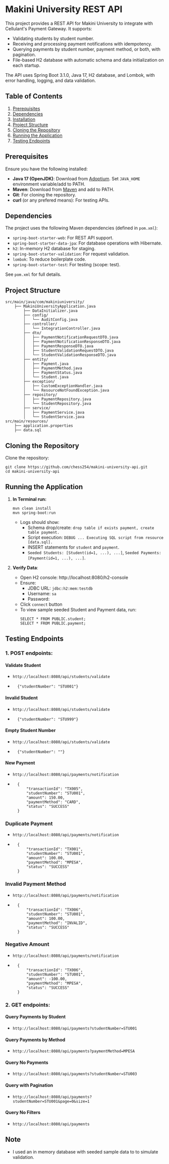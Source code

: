 # Makini University REST API

This project provides a REST API for Makini University to integrate with Cellulant's Payment Gateway. It supports:
- Validating students by student number.
- Receiving and processing payment notifications with idempotency.
- Querying payments by student number, payment method, or both, with pagination.
- File-based H2 database with automatic schema and data initialization on each startup.

The API uses Spring Boot 3.1.0, Java 17, H2 database, and Lombok, with error handling, logging, and data validation.

## Table of Contents
1. [Prerequisites](#prerequisites)
2. [Dependencies](#dependencies)
3. [Installation](#installation)
4. [Project Structure](#project-structure)
5. [Cloning the Repository](#cloning-the-repository)
6. [Running the Application](#running-the-application)
7. [Testing Endpoints](#testing-endpoints)

## Prerequisites
Ensure you have the following installed:
- **Java 17 (OpenJDK)**: Download from [Adoptium](https://adoptium.net/temurin/releases?version=17&os=any&arch=any). Set `JAVA_HOME` environment variable/add to PATH.
- **Maven**: Download from [Maven](https://maven.apache.org/) and add to PATH.
- **Git**: For cloning the repository.
- **curl** (or any prefered means): For testing APIs.

## Dependencies
The project uses the following Maven dependencies (defined in `pom.xml`):
- `spring-boot-starter-web`: For REST API support.
- `spring-boot-starter-data-jpa`: For database operations with Hibernate.
- `h2`: In-memory H2 database for staging.
- `spring-boot-starter-validation`: For request validation.
- `lombok`: To reduce boilerplate code.
- `spring-boot-starter-test`: For testing (scope: test).

See `pom.xml` for full details.

<!-- ## Installation
Ensure Java 17 and Maven are installed and working.

1. **Clone repo**:
   - `git clone https://github.com/chess254/makini-university-api.git`
   
3. **Navigate to cloned folder**:
    - `cd makini-university-api`

3. **Install & run the API**:
   - `mvn clean install`
   - `mvn spring-boot:run`
 -->


## Project Structure
```
src/main/java/com/makiniuniversity/
    ├── MakiniUniversityApplication.java
        ├── DataInitializer.java
        ├── config/
        │   └── AuditConfig.java
        ├── controller/
        │   └── IntegrationController.java
        ├── dto/
        │   ├── PaymentNotificationRequestDTO.java
        │   ├── PaymentNotificationResponseDTO.java
        │   ├── PaymentResponseDTO.java
        │   ├── StudentValidationRequestDTO.java
        │   └── StudentValidationResponseDTO.java
        ├── entity/
        │   ├── Payment.java
        │   ├── PaymentMethod.java
        │   ├── PaymentStatus.java
        │   └── Student.java
        ├── exception/
        │   ├── CustomExceptionHandler.java
        │   └── ResourceNotFoundException.java
        ├── repository/
        │   ├── PaymentRepository.java
        │   └── StudentRepository.java
        ├── service/
        │   ├── PaymentService.java
        │   └── StudentService.java
src/main/resources/
    ├── application.properties
    ├── data.sql
```

## Cloning the Repository

Clone the repository:
``` 
git clone https://github.com/chess254/makini-university-api.git
cd makini-university-api 
```

## Running the Application

1. **In Terminal run:**

    ```
    mvn clean install
    mvn spring-boot:run
    ```

    - Logs should show:
        - Schema drop/create: `drop table if exists payment, create table payment.`
        - Script execution: `DEBUG ... Executing SQL script from resource [data.sql].`
        - INSERT statements for `student` and `payment`.
        - `Seeded Students: [Student(id=1, ...), ...]`, `Seeded Payments: [Payment(id=1, ...), ...]`.


2. **Verify Data**:

    - Open H2 console: http://localhost:8080/h2-console 
    - Ensure:
        - JDBC URL: `jdbc:h2:mem:testdb`
        - Username: `sa`
        - Password: 
    - Click `connect` button
    - To view sample seeded Student and Payment data, run:
        ``` 
        SELECT * FROM PUBLIC.student;
        SELECT * FROM PUBLIC.payment;
        ```


## Testing Endpoints

### 1. POST endpoints: 

#### Validate Student
-    `http://localhost:8080/api/students/validate`
-       {"studentNumber": "STU001"}

#### Invalid Student
-   `http://localhost:8080/api/students/validate`
-       {"studentNumber": "STU999"}

#### Empty Student Number
-   `http://localhost:8080/api/students/validate`
-       {"studentNumber": ""}

#### New Payment
-   `http://localhost:8080/api/payments/notification`
-       {
            "transactionId": "TX005",
            "studentNumber": "STU001",
            "amount": 150.00,
            "paymentMethod": "CARD",
            "status": "SUCCESS" 
        }

### Duplicate Payment
-   `http://localhost:8080/api/payments/notification`  
-       {
            "transactionId": "TX001",
            "studentNumber": "STU001",
            "amount": 100.00,
            "paymentMethod": "MPESA",
            "status": "SUCCESS"
        }

### Invalid Payment Method
-   `http://localhost:8080/api/payments/notification`
-       {
            "transactionId": "TX006",
            "studentNumber": "STU001",
            "amount": 100.00,
            "paymentMethod": "INVALID",
            "status": "SUCCESS"
        }

### Negative Amount
-   `http://localhost:8080/api/payments/notification`
-       {
            "transactionId": "TX006",
            "studentNumber": "STU001",
            "amount": -100.00,
            "paymentMethod": "MPESA",
            "status": "SUCCESS"
        }


### 2. GET endpoints: 

#### Query Payments by Student
-     http://localhost:8080/api/payments?studentNumber=STU001

#### Query Payments by Method
-     http://localhost:8080/api/payments?paymentMethod=MPESA

#### Query No Payments
-     http://localhost:8080/api/payments?studentNumber=STU003

#### Query with Pagination
-     http://localhost:8080/api/payments?studentNumber=STU001&page=0&size=1

#### Query No Filters
-     http://localhost:8080/api/payments


## Note

- I used an in memory database with seeded sample data to to simulate validation.
